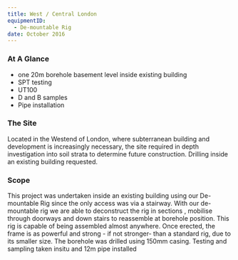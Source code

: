 ```yaml
---
title: West / Central London
equipmentID:
  - De-mountable Rig
date: October 2016
---
```


### At A Glance

- one 20m borehole basement level inside existing building
- SPT testing
- UT100
- D and B samples
- Pipe installation

### The Site

Located in the Westend of London, where subterranean building and development is increasingly necessary, the site required in depth investigation into soil strata to determine future construction. Drilling inside an existing building requested.

### Scope

This project was undertaken inside an existing building using our De-mountable Rig since the only access was via a stairway. With our de-mountable rig we are able to deconstruct the rig in sections , mobilise through doorways and down stairs to reassemble at borehole position. This rig is capable of being assembled almost anywhere. Once erected, the frame is as powerful and strong - if not stronger- than a standard rig, due to its smaller size. The borehole was drilled using 150mm casing. Testing and sampling taken insitu and 12m pipe installed
